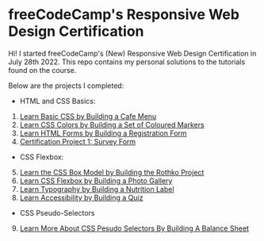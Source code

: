 # freeCodeCamp's Responsive Web Design Certification

Hi! I started freeCodeCamp's (New) Responsive Web Design Certification in July 28th 2022. This repo contains my personal solutions to the tutorials found on the course.

Below are the projects I completed:

- HTML and CSS Basics:
1) [Learn Basic CSS by Building a Cafe Menu](01-HTML%20and%20CSS%20Basics/01-Building%20a%20Cafe%20Menu/README.md)
2) [Learn CSS Colors by Building a Set of Coloured Markers](01-HTML%20and%20CSS%20Basics/02-Building%20a%20Set%20of%20Coloured%20Mrkers/README.md)
3) [Learn HTML Forms by Building a Registration Form](01-HTML%20and%20CSS%20Basics/03-Building%20a%20Registration%20Form/README.md)
4) [Certification Project 1: Survey Form](01-HTML%20and%20CSS%20Basics/04-Build%20a%20Survey%20Form%20[Certification%20Project]/README.md)

- CSS Flexbox:
5) [Learn the CSS Box Model by Building the Rothko Project](02-CSS%20Flexbox/01-Building%20a%20Rothko%20Painting/README.md)
6) [Learn CSS Flexbox by Building a Photo Gallery](02-CSS%20Flexbox/02-Building%20a%20Photo%20Gallery/README.md)
7) [Learn Typography by Building a Nutrition Label](02-CSS%20Flexbox/03-Building%20a%20Nutrition%20Label/README.md)
8) [Learn Accessibility by Building a Quiz](02-CSS%20Flexbox/04-Learning%20Accessibility%20by%20Building%20a%20Quiz/README.md)

- CSS Pseudo-Selectors
9) [Learn More About CSS Pesudo Selectors By Building A Balance Sheet](03-CSS%20Pseudo%20Selectors/01-Building%20A%20Balance%20Sheet/README.md)
